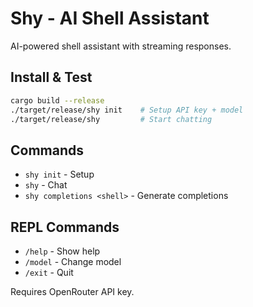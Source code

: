 # Shy - AI Shell Assistant

AI-powered shell assistant with streaming responses.

## Install & Test

```bash
cargo build --release
./target/release/shy init    # Setup API key + model
./target/release/shy         # Start chatting
```

## Commands

- `shy init` - Setup
- `shy` - Chat 
- `shy completions <shell>` - Generate completions

## REPL Commands

- `/help` - Show help
- `/model` - Change model
- `/exit` - Quit

Requires OpenRouter API key.